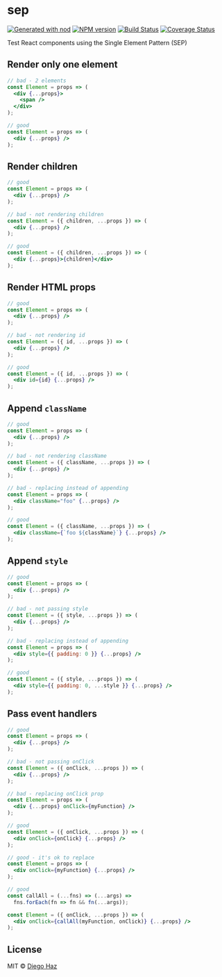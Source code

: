 # sep

[![Generated with nod](https://img.shields.io/badge/generator-nod-2196F3.svg?style=flat-square)](https://github.com/diegohaz/nod)
[![NPM version](https://img.shields.io/npm/v/sep-react.svg?style=flat-square)](https://npmjs.org/package/sep-react)
[![Build Status](https://img.shields.io/travis/diegohaz/sep/master.svg?style=flat-square)](https://travis-ci.org/diegohaz/sep) [![Coverage Status](https://img.shields.io/codecov/c/github/diegohaz/sep/master.svg?style=flat-square)](https://codecov.io/gh/diegohaz/sep/branch/master)

Test React components using the Single Element Pattern (SEP)

## Render only one element

```jsx
// bad - 2 elements
const Element = props => (
  <div {...props}>
    <span />
  </div>
);

// good
const Element = props => (
  <div {...props} />
);
```

## Render children

```jsx
// good
const Element = props => (
  <div {...props} />
);

// bad - not rendering children
const Element = ({ children, ...props }) => (
  <div {...props} />
);

// good
const Element = ({ children, ...props }) => (
  <div {...props}>{children}</div>
);
```

## Render HTML props

```jsx
// good
const Element = props => (
  <div {...props} />
);

// bad - not rendering id
const Element = ({ id, ...props }) => (
  <div {...props} />
);

// good
const Element = ({ id, ...props }) => (
  <div id={id} {...props} />
);
```

## Append `className`

```jsx
// good
const Element = props => (
  <div {...props} />
);

// bad - not rendering className
const Element = ({ className, ...props }) => (
  <div {...props} />
);

// bad - replacing instead of appending
const Element = props => (
  <div className="foo" {...props} />
);

// good
const Element = ({ className, ...props }) => (
  <div className={`foo ${className}`} {...props} />
);
```

## Append `style`

```jsx
// good
const Element = props => (
  <div {...props} />
);

// bad - not passing style
const Element = ({ style, ...props }) => (
  <div {...props} />
);

// bad - replacing instead of appending
const Element = props => (
  <div style={{ padding: 0 }} {...props} />
);

// good
const Element = ({ style, ...props }) => (
  <div style={{ padding: 0, ...style }} {...props} />
);
```

## Pass event handlers

```jsx
// good
const Element = props => (
  <div {...props} />
);

// bad - not passing onClick
const Element = ({ onClick, ...props }) => (
  <div {...props} />
);

// bad - replacing onClick prop
const Element = props => (
  <div {...props} onClick={myFunction} />
);

// good
const Element = ({ onClick, ...props }) => (
  <div onClick={onClick} {...props} />
);

// good - it's ok to replace
const Element = props => (
  <div onClick={myFunction} {...props} />
);

// good
const callAll = (...fns) => (...args) => 
  fns.forEach(fn => fn && fn(...args));

const Element = ({ onClick, ...props }) => (
  <div onClick={callAll(myFunction, onClick)} {...props} />
);
```

## License

MIT © [Diego Haz](https://github.com/diegohaz)
